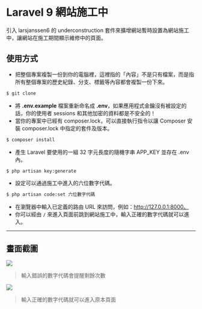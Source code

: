 # Laravel 9 網站施工中

引入 larsjanssen6 的 underconstruction 套件來擴增網站暫時設置為網站施工中，讓網站在施工期間顯示維修中的頁面。

## 使用方式
- 把整個專案複製一份到你的電腦裡，這裡指的「內容」不是只有檔案，而是指所有整個專案的歷史紀錄、分支、標籤等內容都會複製一份下來。
```sh
$ git clone
```
- 將 __.env.example__ 檔案重新命名成 __.env__，如果應用程式金鑰沒有被設定的話，你的使用者 sessions 和其他加密的資料都是不安全的！
- 當你的專案中已經有 composer.lock，可以直接執行指令以讓 Composer 安裝 composer.lock 中指定的套件及版本。
```sh
$ composer install
```
- 產⽣ Laravel 要使用的一組 32 字元長度的隨機字串 APP_KEY 並存在 .env 內。
```sh
$ php artisan key:generate
```
- 設定可以通過施工中進入的六位數字代碼。
```sh
$ php artisan code:set 六位數字代碼
```
- 在瀏覽器中輸入已定義的路由 URL 來訪問，例如：http://127.0.0.1:8000。
- 你可以經由 `/` 來進入頁面前跳到網站施工中，輸入正確的數字代碼就可以進入。

----

## 畫面截圖
![](https://i.imgur.com/7e0tcyc.png)
> 輸入錯誤的數字代碼會提醒剩餘次數

![](https://i.imgur.com/Sp5cPm1.png)
> 輸入正確的數字代碼就可以進入原本頁面
